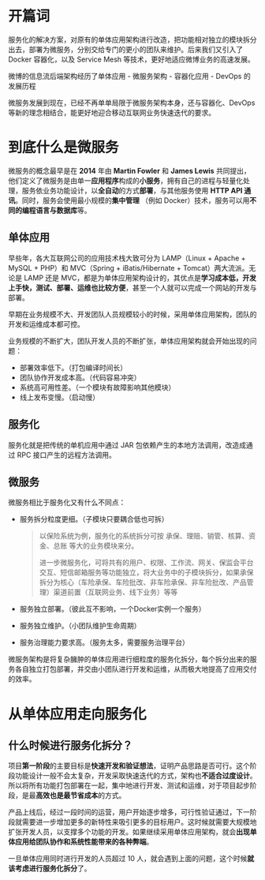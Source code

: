# 开篇词

服务化的解决方案，对原有的单体应用架构进行改造，把功能相对独立的模块拆分出去，部署为微服务，分别交给专门的更小的团队来维护。后来我们又引入了 Docker 容器化，以及 Service Mesh 等技术，更好地适应微博业务的高速发展。

微博的信息流后端架构经历了单体应用 - 微服务架构 - 容器化应用 - DevOps 的发展历程

微服务发展到现在，已经不再单单局限于微服务架构本身，还与容器化、DevOps 等新的理念相结合，能更好地迎合移动互联网业务快速迭代的要求。

# 到底什么是微服务

微服务的概念最早是在 **2014** 年由 **Martin Fowler** 和 **James Lewis** 共同提出，他们定义了微服务是由单一**应用程序**构成的**小服务**，拥有自己的进程与轻量化处理，服务依业务功能设计，以**全自动**的方式**部署**，与其他服务使用 **HTTP API 通讯**。同时，服务会使用最小规模的**集中管理** （例如 Docker）技术，服务可以用**不同的编程语言与数据库**等。

## 单体应用

早些年，各大互联网公司的应用技术栈大致可分为 LAMP（Linux + Apache + MySQL + PHP）和 MVC（Spring + iBatis/Hibernate + Tomcat）两大流派。无论是 LAMP 还是 MVC，都是为单体应用架构设计的，其优点是**学习成本低，开发上手快，测试、部署、运维也比较方便**，甚至一个人就可以完成一个网站的开发与部署。

早期在业务规模不大、开发团队人员规模较小的时候，采用单体应用架构，团队的开发和运维成本都可控。

业务规模的不断扩大，团队开发人员的不断扩张，单体应用架构就会开始出现的问题：

- 部署效率低下。（打包编译时间长）
- 团队协作开发成本高。（代码容易冲突）
- 系统高可用性差。（一个模块有故障影响其他模块）
- 线上发布变慢。（启动慢）

## 服务化

服务化就是把传统的单机应用中通过 JAR 包依赖产生的本地方法调用，改造成通过 RPC 接口产生的远程方法调用。

## 微服务

微服务相比于服务化又有什么不同点：

- 服务拆分粒度更细。（子模块只要耦合低也可拆）

  > 以保险系统为例，服务化的系统拆分可按 承保、理赔、销管、核算、资金、总账 等大的业务模块来分。
  >
  > 进一步微服务化，可将共有的用户、权限、工作流、网关、保监会平台交互、短信邮箱服务等功能独立，将大业务中的子模块拆分，如果承保拆分为核心（车险承保、车险批改、非车险承保、非车险批改、产品管理）渠道前置（互联网业务、线下业务）等等

- 服务独立部署。（彼此互不影响，一个Docker实例一个服务）

- 服务独立维护。（小团队维护生命周期）

- 服务治理能力要求高。（服务太多，需要服务治理平台）

微服务架构是将复杂臃肿的单体应用进行细粒度的服务化拆分，每个拆分出来的服务各自独立打包部署，并交由小团队进行开发和运维，从而极大地提高了应用交付的效率。

# 从单体应用走向服务化

## 什么时候进行服务化拆分？

项目**第一阶段**的主要目标是**快速开发和验证想法**，证明产品思路是否可行。这个阶段功能设计一般不会太复杂，开发采取快速迭代的方式，架构也**不适合过度设计**。所以将所有功能打包部署在一起，集中地进行开发、测试和运维，对于项目起步阶段，是最**高效也是最节省成本**的方式。

产品上线后，经过一段时间的运营，用户开始逐步增多，可行性验证通过，下一阶段就需要进一步增加更多的新特性来吸引更多的目标用户。这时候就需要大规模地扩张开发人员，以支撑多个功能的开发。如果继续采用单体应用架构，就会**出现单体应用给团队协作和系统性能带来的各种弊端**。

一旦单体应用同时进行开发的人员超过 10 人，就会遇到上面的问题，这个时候**就该考虑进行服务化拆分**了。

